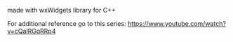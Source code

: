 made with wxWidgets library for C++

For additional reference go to this series:
https://www.youtube.com/watch?v=cQalRGqRRp4

